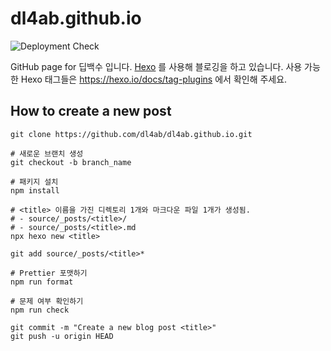 # dl4ab.github.io

![Deployment Check](https://github.com/dl4ab/dl4ab.github.io/workflows/Deployment%20Check/badge.svg)

GitHub page for 딥백수 입니다. [Hexo](https://hexo.io/docs/tag-plugins) 를 사용해 블로깅을 하고 있습니다. 사용 가능한 Hexo 태그들은 https://hexo.io/docs/tag-plugins 에서 확인해 주세요.

## How to create a new post

```shell
git clone https://github.com/dl4ab/dl4ab.github.io.git

# 새로운 브랜치 생성
git checkout -b branch_name

# 패키지 설치
npm install

# <title> 이름을 가진 디렉토리 1개와 마크다운 파일 1개가 생성됨.
# - source/_posts/<title>/
# - source/_posts/<title>.md
npx hexo new <title> 

git add source/_posts/<title>*

# Prettier 포맷하기
npm run format

# 문제 여부 확인하기
npm run check 

git commit -m "Create a new blog post <title>"
git push -u origin HEAD
```

